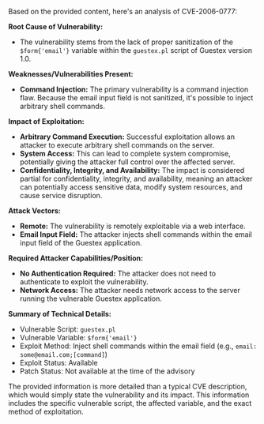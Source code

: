Based on the provided content, here's an analysis of CVE-2006-0777:

**Root Cause of Vulnerability:**
- The vulnerability stems from the lack of proper sanitization of the `$form{'email'}` variable within the `guestex.pl` script of Guestex version 1.0.

**Weaknesses/Vulnerabilities Present:**
- **Command Injection:** The primary vulnerability is a command injection flaw. Because the email input field is not sanitized, it's possible to inject arbitrary shell commands.

**Impact of Exploitation:**
- **Arbitrary Command Execution:** Successful exploitation allows an attacker to execute arbitrary shell commands on the server.
- **System Access:** This can lead to complete system compromise, potentially giving the attacker full control over the affected server.
- **Confidentiality, Integrity, and Availability:** The impact is considered partial for confidentiality, integrity, and availability, meaning an attacker can potentially access sensitive data, modify system resources, and cause service disruption.

**Attack Vectors:**
- **Remote:** The vulnerability is remotely exploitable via a web interface.
- **Email Input Field:** The attacker injects shell commands within the email input field of the Guestex application.

**Required Attacker Capabilities/Position:**
- **No Authentication Required:** The attacker does not need to authenticate to exploit the vulnerability.
- **Network Access:** The attacker needs network access to the server running the vulnerable Guestex application.

**Summary of Technical Details:**

- Vulnerable Script: `guestex.pl`
- Vulnerable Variable: `$form{'email'}`
- Exploit Method: Inject shell commands within the email field (e.g., `email: some@email.com;[command]`)
- Exploit Status: Available
- Patch Status: Not available at the time of the advisory

The provided information is more detailed than a typical CVE description, which would simply state the vulnerability and its impact. This information includes the specific vulnerable script, the affected variable, and the exact method of exploitation.